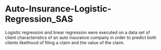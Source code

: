 # Auto-Insurance-Logistic-Regression_SAS
Logistic regression and linear regression were executed on a data set of client characteristics of an auto insurance company in order to predict both clients likelihood of filing a claim and the value of the claim.
